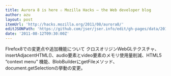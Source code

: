 ```yaml
---
title: Aurora 8 is here ✩ Mozilla Hacks – the Web developer blog
author: azu
layout: post
itemUrl: 'http://hacks.mozilla.org/2011/08/aurora8/'
editJSONPath: 'https://github.com/jser/jser.info/edit/gh-pages/data/2011/08/index.json'
date: '2011-08-12T09:30:00Z'
---
```

FIrefox8での変更点や追加機能について
クロスオリジンWebGLテクスチャ、insertAdjacentHTML()、audio要素とvideo要素のメモリ使用量削減、HTML5 “context menu” 機能、BlobBuilderにgetFileメソッド、
document.getSelectionの挙動の変更。
